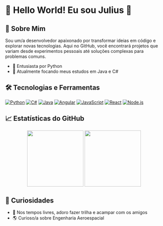 # 🌟 Hello World! Eu sou Julius 🌟



## 🎨 Sobre Mim

Sou um/a desenvolvedor apaixonado por transformar ideias em código e explorar novas tecnologias. Aqui no GitHub, você encontrará projetos que variam desde experimentos pessoais até soluções complexas para problemas comuns.

- 🚀 Entusiasta por Python
- 🌱 Atualmente focando meus estudos em Java e C#



<!--
## 📚 Projetos Destacados
<div>
  <a href="LINK_DO_PROJETO_1">
    <img src="https://github-readme-stats.vercel.app/api/pin/?username=devjuliusotto&repo=nomedorepo1&theme=radical" />
  </a>
  <a href="LINK_DO_PROJETO_2">
    <img src="https://github-readme-stats.vercel.app/api/pin/?username=devjuliusotto&repo=nomedorepo2&theme=radical" />
  </a>
</div>
-->



## 🛠️ Tecnologias e Ferramentas


[![Python](https://img.shields.io/badge/-Python-black?style=flat-square&logo=python)](https://www.python.org/)
[![C#](https://img.shields.io/badge/-C%23-black?style=flat-square&logo=c-sharp)](https://docs.microsoft.com/en-us/dotnet/csharp/)
[![Java](https://img.shields.io/badge/-Java-black?style=flat-square&logo=java)](https://www.oracle.com/java/)
[![Angular](https://img.shields.io/badge/-Angular-black?style=flat-square&logo=angular)](https://angular.io/)
[![JavaScript](https://img.shields.io/badge/-JavaScript-black?style=flat-square&logo=javascript)](https://developer.mozilla.org/en-US/docs/Web/JavaScript)
[![React](https://img.shields.io/badge/-React-black?style=flat-square&logo=react)](https://reactjs.org/)
[![Node.js](https://img.shields.io/badge/-Node.js-black?style=flat-square&logo=node.js)](https://nodejs.org/en/)


<!-- Adicione suas tecnologias favoritas -->

## 📈 Estatísticas do GitHub

<p align="center">
  <img height="180em" src="https://github-readme-stats.vercel.app/api?username=devjuliusotto&show_icons=true&hide_border=true&&count_private=true&include_all_commits=true&theme=radical" />
  <img height="180em" src="https://github-readme-stats.vercel.app/api/top-langs/?username=devjuliusotto&exclude_repo=KNN-Image-Classification&show_icons=true&hide_border=true&layout=compact&langs_count=8&theme=radical"/>
</p>

## 🎉 Curiosidades

- 🎵 Nos tempos livres, adoro fazer trilha e acampar com os amigos
- 🌎 Curioso/a sobre Engenharia Aeroespacial
